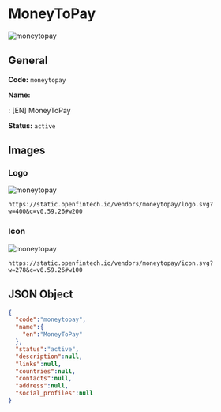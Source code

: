 
# MoneyToPay 
![moneytopay](https://static.openfintech.io/vendors/moneytopay/logo.svg?w=400&c=v0.59.26#w200)  

## General 
 
**Code:** `moneytopay` 
 
**Name:** 
 
:	[EN] MoneyToPay 
 
**Status:** `active` 
 

## Images 

### Logo 
 
![moneytopay](https://static.openfintech.io/vendors/moneytopay/logo.svg?w=400&c=v0.59.26#w200)  

```
https://static.openfintech.io/vendors/moneytopay/logo.svg?w=400&c=v0.59.26#w200
```  

### Icon 
 
![moneytopay](https://static.openfintech.io/vendors/moneytopay/icon.svg?w=278&c=v0.59.26#w100)  

```
https://static.openfintech.io/vendors/moneytopay/icon.svg?w=278&c=v0.59.26#w100
```  

## JSON Object 

```json
{
  "code":"moneytopay",
  "name":{
    "en":"MoneyToPay"
  },
  "status":"active",
  "description":null,
  "links":null,
  "countries":null,
  "contacts":null,
  "address":null,
  "social_profiles":null
}
```  

